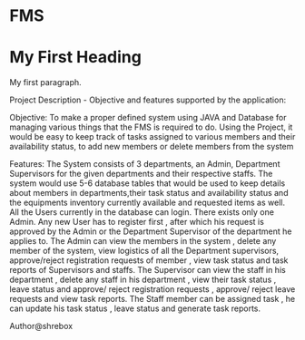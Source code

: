 # FMS
<html>
<body>

<h1>My First Heading</h1>
<p>My first paragraph.</p>

</body>
</html>
Project Description - Objective and features supported by the application:

Objective: To make a proper defined system using JAVA and Database for managing various things that the FMS is required to do. Using the Project, it would be easy to keep track of tasks assigned to various members and their availability status, to add new members or delete members from the system 

Features:
The System  consists of 3 departments, an Admin, Department Supervisors for the given departments and their respective staffs. The system would use 5-6 database tables that would be used to keep details about members in departments,their task status and availability status and the equipments inventory currently available and requested items as well. 
All the Users currently in the database can login.
There exists only one Admin.
Any new User has to register first , after which his request is approved by the Admin or the Department Supervisor of the department he applies to.
The Admin can view the members in the system , delete any member of the system, view logistics of all the Department supervisors, approve/reject registration requests of member , view task status and task reports of Supervisors and staffs.
The Supervisor can view the staff in his department , delete any staff in his department , view their task status , leave status and approve/ reject registration requests , approve/ reject leave requests and view task reports.
The Staff member can be assigned task , he can update his task status , leave status and generate task reports.

Author@shrebox
